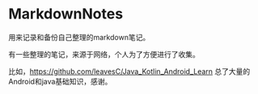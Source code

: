 # MarkdownNotes
用来记录和备份自己整理的markdown笔记。

有一些整理的笔记，来源于网络，个人为了方便进行了收集。

比如，https://github.com/leavesC/Java_Kotlin_Android_Learn 总了大量的Android和java基础知识，感谢。
